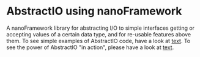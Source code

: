 # AbstractIO using nanoFramework
A nanoFramework library for abstracting I/O to simple interfaces getting or accepting values of a certain data type, and for re-usable features above them.
To see simple examples of AbstractIO code, have a look at [text](sources/AbstractIO.Samples).
To see the power of AbstractIO "in action", please have a look at [text](sources/AbstractIO.Netduino3.Samples.Netduino3SamplesMain.cs).